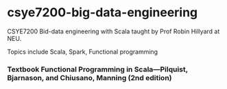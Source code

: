 # csye7200-big-data-engineering
CSYE7200 Bid-data engineering with Scala taught by Prof Robin Hillyard at NEU.

Topics include Scala, Spark, Functional programming

### Textbook Functional Programming in Scala—Pilquist, Bjarnason, and Chiusano, Manning (2nd edition)
